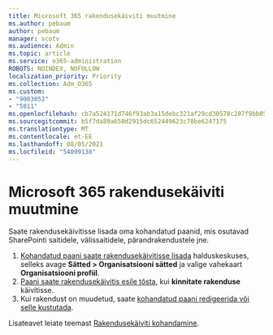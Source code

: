 ```yaml
---
title: Microsoft 365 rakendusekäiviti muutmine
ms.author: pebaum
author: pebaum
manager: scotv
ms.audience: Admin
ms.topic: article
ms.service: o365-administration
ROBOTS: NOINDEX, NOFOLLOW
localization_priority: Priority
ms.collection: Adm_O365
ms.custom:
- "9003052"
- "5811"
ms.openlocfilehash: cb7a524171d746f93ab3a15debc321af29cd30578c287f9bb05810491e604517
ms.sourcegitcommit: b5f7da89a650d2915dc652449623c78be6247175
ms.translationtype: MT
ms.contentlocale: et-EE
ms.lasthandoff: 08/05/2021
ms.locfileid: "54099138"
---
```

# <a name="make-changes-to-the-microsoft-365-app-launcher"></a>Microsoft 365 rakendusekäiviti muutmine

Saate rakendusekäivitisse lisada oma kohandatud paanid, mis osutavad SharePointi saitidele, välissaitidele, pärandrakendustele jne.

1. [Kohandatud paani saate rakendusekäivitisse lisada](https://docs.microsoft.com/microsoft-365/admin/manage/customize-the-app-launcher) halduskeskuses, selleks avage **Sätted > Organisatsiooni sätted** ja valige vahekaart **Organisatsiooni profiil**.
2. [Paani saate rakendusekäivitis esile tõsta](https://docs.microsoft.com/microsoft-365/admin/manage/customize-the-app-launcher#promote-the-tile-to-app-launcher), kui **kinnitate rakenduse** käivitisse.
3. Kui rakendust on muudetud, saate [kohandatud paani redigeerida või selle kustutada](https://docs.microsoft.com/microsoft-365/admin/manage/customize-the-app-launcher#edit-or-delete-a-custom-tile).

Lisateavet leiate teemast [Rakendusekäiviti kohandamine](https://docs.microsoft.com/microsoft-365/admin/manage/customize-the-app-launcher).
